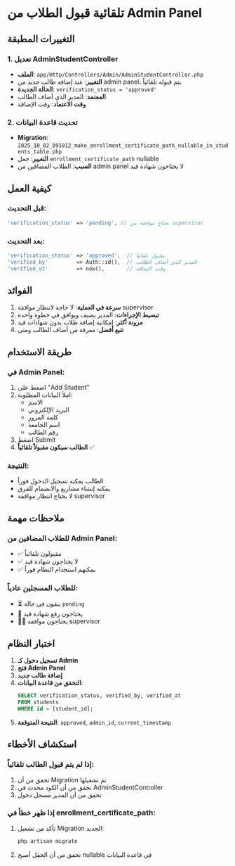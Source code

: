 # تلقائية قبول الطلاب من Admin Panel

## التغييرات المطبقة

### 1. تعديل AdminStudentController
- **الملف**: `app/Http/Controllers/Admin/AdminStudentController.php`
- **التغيير**: عند إضافة طالب جديد من admin panel، يتم قبوله تلقائياً
- **الحالة الجديدة**: `verification_status = 'approved'`
- **المعتمد**: المدير الذي أضاف الطالب
- **وقت الاعتماد**: وقت الإضافة

### 2. تحديث قاعدة البيانات
- **Migration**: `2025_10_02_091012_make_enrollment_certificate_path_nullable_in_students_table.php`
- **التغيير**: جعل `enrollment_certificate_path` nullable
- **السبب**: الطلاب المضافين من admin panel لا يحتاجون شهادة قيد

## كيفية العمل

### قبل التحديث:
```php
'verification_status' => 'pending', // يحتاج موافقة من supervisor
```

### بعد التحديث:
```php
'verification_status' => 'approved',  // مقبول تلقائياً
'verified_by'         => Auth::id(),  // المدير الذي أضاف الطالب
'verified_at'         => now(),       // وقت الإضافة
```

## الفوائد

1. **سرعة في العملية**: لا حاجة لانتظار موافقة supervisor
2. **تبسيط الإجراءات**: المدير يضيف ويوافق في خطوة واحدة
3. **مرونة أكثر**: إمكانية إضافة طلاب بدون شهادات قيد
4. **تتبع أفضل**: معرفة من أضاف الطالب ومتى

## طريقة الاستخدام

### في Admin Panel:
1. اضغط على "Add Student"
2. املأ البيانات المطلوبة:
   - الاسم
   - البريد الإلكتروني
   - كلمة المرور
   - اسم الجامعة
   - رقم الطالب
3. اضغط Submit
4. **الطالب سيكون مقبولاً تلقائياً** ✅

### النتيجة:
- الطالب يمكنه تسجيل الدخول فوراً
- يمكنه إنشاء مشاريع والانضمام للفرق
- لا يحتاج انتظار موافقة supervisor

## ملاحظات مهمة

### للطلاب المضافين من Admin Panel:
- ✅ مقبولون تلقائياً
- ✅ لا يحتاجون شهادة قيد
- ✅ يمكنهم استخدام النظام فوراً

### للطلاب المسجلين عادياً:
- ⏳ يبقون في حالة `pending`
- 📄 يحتاجون رفع شهادة قيد
- 👨‍🏫 يحتاجون موافقة supervisor

## اختبار النظام

1. **تسجيل دخول كـ Admin**
2. **فتح Admin Panel**
3. **إضافة طالب جديد**
4. **التحقق من قاعدة البيانات**:
   ```sql
   SELECT verification_status, verified_by, verified_at 
   FROM students 
   WHERE id = [student_id];
   ```
5. **النتيجة المتوقعة**: `approved`, `admin_id`, `current_timestamp`

## استكشاف الأخطاء

### إذا لم يتم قبول الطالب تلقائياً:
1. تحقق من أن Migration تم تشغيلها
2. تحقق من أن الكود محدث في AdminStudentController
3. تحقق من أن المدير مسجل دخول

### إذا ظهر خطأ في enrollment_certificate_path:
1. تأكد من تشغيل Migration الجديد:
   ```bash
   php artisan migrate
   ```
2. تحقق من أن الحقل أصبح nullable في قاعدة البيانات
